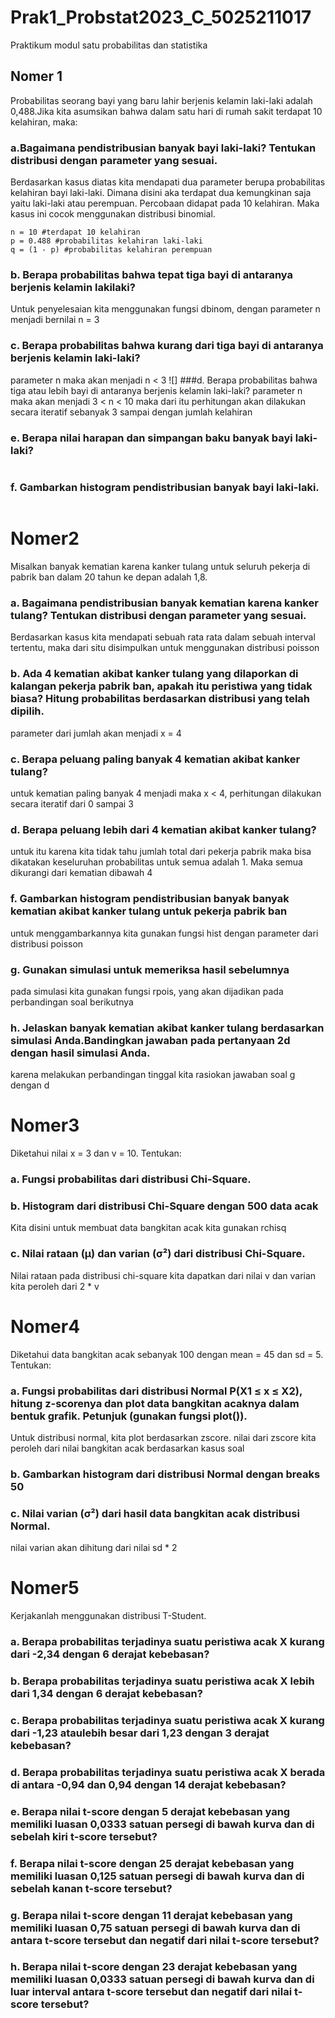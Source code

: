 # Prak1_Probstat2023_C_5025211017
Praktikum modul satu probabilitas dan statistika 

## Nomer 1
Probabilitas seorang bayi yang baru lahir berjenis kelamin laki-laki adalah 0,488.Jika kita asumsikan bahwa dalam satu hari di rumah sakit terdapat 10 kelahiran,
maka:
### a.Bagaimana pendistribusian banyak bayi laki-laki? Tentukan distribusi dengan parameter yang sesuai.
Berdasarkan kasus diatas kita mendapati dua parameter berupa probabilitas kelahiran bayi laki-laki. Dimana disini aka terdapat dua kemungkinan saja yaitu laki-laki atau perempuan. Percobaan didapat pada 10 kelahiran. Maka kasus ini cocok menggunakan distribusi binomial.
```
n = 10 #terdapat 10 kelahiran
p = 0.488 #probabilitas kelahiran laki-laki
q = (1 - p) #probabilitas kelahiran perempuan
```

### b. Berapa probabilitas bahwa tepat tiga bayi di antaranya berjenis kelamin lakilaki?
Untuk penyelesaian kita menggunakan fungsi dbinom, dengan parameter n menjadi bernilai n = 3
![]()

### c. Berapa probabilitas bahwa kurang dari tiga bayi di antaranya berjenis kelamin laki-laki?
parameter n maka akan menjadi n < 3
![]
###d. Berapa probabilitas bahwa tiga atau lebih bayi di antaranya berjenis kelamin laki-laki?
parameter n maka akan menjadi 3 < n < 10
maka dari itu perhitungan akan dilakukan secara iteratif sebanyak 3 sampai dengan jumlah kelahiran
![]()

### e. Berapa nilai harapan dan simpangan baku banyak bayi laki-laki?
![]()

### f. Gambarkan histogram pendistribusian banyak bayi laki-laki.
![]()

# Nomer2
Misalkan banyak kematian karena kanker tulang untuk seluruh pekerja di pabrik ban dalam 20 tahun ke depan adalah 1,8.
### a. Bagaimana pendistribusian banyak kematian karena kanker tulang? Tentukan distribusi dengan parameter yang sesuai.
Berdasarkan kasus kita mendapati sebuah rata rata dalam sebuah interval tertentu, maka dari situ disimpulkan untuk menggunakan distribusi poisson
### b. Ada 4 kematian akibat kanker tulang yang dilaporkan di kalangan pekerja pabrik ban, apakah itu peristiwa yang tidak biasa? Hitung probabilitas berdasarkan distribusi yang telah dipilih.
parameter dari jumlah akan menjadi x = 4 
### c. Berapa peluang paling banyak 4 kematian akibat kanker tulang?
untuk kematian paling banyak 4 menjadi maka x < 4, perhitungan dilakukan secara iteratif dari 0 sampai 3
### d. Berapa peluang lebih dari 4 kematian akibat kanker tulang?
untuk itu karena kita tidak tahu jumlah total dari pekerja pabrik maka bisa dikatakan keseluruhan probabilitas untuk semua adalah 1. Maka semua dikurangi dari kematian dibawah 4
### f. Gambarkan histogram pendistribusian banyak banyak kematian akibat kanker tulang untuk pekerja pabrik ban
untuk menggambarkannya kita gunakan fungsi hist dengan parameter dari distribusi poisson
### g. Gunakan simulasi untuk memeriksa hasil sebelumnya
pada simulasi kita gunakan fungsi rpois, yang akan dijadikan pada perbandingan soal berikutnya
### h. Jelaskan banyak kematian akibat kanker tulang berdasarkan simulasi Anda.Bandingkan jawaban pada pertanyaan 2d dengan hasil simulasi Anda.
karena melakukan perbandingan tinggal kita rasiokan jawaban soal g dengan d

# Nomer3
Diketahui nilai x = 3 dan v = 10. Tentukan:
### a. Fungsi probabilitas dari distribusi Chi-Square.

### b. Histogram dari distribusi Chi-Square dengan 500 data acak
Kita disini untuk membuat data bangkitan acak kita gunakan rchisq
### c. Nilai rataan (μ) dan varian (σ²) dari distribusi Chi-Square.
Nilai rataan pada distribusi chi-square kita dapatkan dari nilai v dan varian kita peroleh dari 2 * v
# Nomer4
Diketahui data bangkitan acak sebanyak 100 dengan mean = 45 dan sd = 5.
Tentukan:

### a. Fungsi probabilitas dari distribusi Normal P(X1 ≤ x ≤ X2), hitung z-scorenya dan plot data bangkitan acaknya dalam bentuk grafik. Petunjuk (gunakan fungsi plot()).
Untuk distribusi normal, kita plot berdasarkan zscore. nilai dari zscore kita peroleh dari nilai bangkitan acak berdasarkan kasus soal
### b. Gambarkan histogram dari distribusi Normal dengan breaks 50

### c. Nilai varian (σ²) dari hasil data bangkitan acak distribusi Normal.
nilai varian akan dihitung dari nilai sd * 2

# Nomer5
Kerjakanlah menggunakan distribusi T-Student.

### a. Berapa probabilitas terjadinya suatu peristiwa acak X kurang dari -2,34 dengan 6 derajat kebebasan?

### b. Berapa probabilitas terjadinya suatu peristiwa acak X lebih dari 1,34 dengan 6 derajat kebebasan?

### c. Berapa probabilitas terjadinya suatu peristiwa acak X kurang dari -1,23 ataulebih besar dari 1,23 dengan 3 derajat kebebasan?

### d. Berapa probabilitas terjadinya suatu peristiwa acak X berada di antara -0,94 dan 0,94 dengan 14 derajat kebebasan?

### e. Berapa nilai t-score dengan 5 derajat kebebasan yang memiliki luasan 0,0333 satuan persegi di bawah kurva dan di sebelah kiri t-score tersebut?

### f. Berapa nilai t-score dengan 25 derajat kebebasan yang memiliki luasan 0,125 satuan persegi di bawah kurva dan di sebelah kanan t-score tersebut?

### g. Berapa nilai t-score dengan 11 derajat kebebasan yang memiliki luasan 0,75 satuan persegi di bawah kurva dan di antara t-score tersebut dan negatif dari nilai t-score tersebut?

### h. Berapa nilai t-score dengan 23 derajat kebebasan yang memiliki luasan 0,0333 satuan persegi di bawah kurva dan di luar interval antara t-score tersebut dan negatif dari nilai t-score tersebut?





